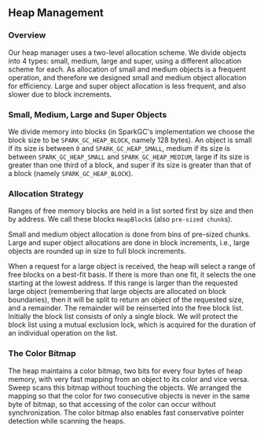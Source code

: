## Heap Management

### Overview
Our heap manager uses a two-level allocation scheme. We divide objects into 4 types: small, medium, large and super, using a different allocation scheme for each. As allocation of small and medium objects is a frequent operation, and therefore we designed small and medium object allocation for efficiency. Large and super object allocation is less frequent, and also slower due to block increments.

### Small, Medium, Large and Super Objects
We divide memory into blocks (in SparkGC's implementation we choose the block size to be `SPARK_GC_HEAP_BLOCK`, namely 128 bytes). An object is small if its size is between `0` and `SPARK_GC_HEAP_SMALL`, medium if its size is between `SPARK_GC_HEAP_SMALL` and `SPARK_GC_HEAP_MEDIUM`, large if its size is greater than one third of a block, and super if its size is greater than that of a block (namely `SPARK_GC_HEAP_BLOCK`). 

### Allocation Strategy
Ranges of free memory blocks are held in a list sorted first by size and then by address. We call these blocks `HeapBlock`s (also `pre-sized chunk`s).

Small and medium object allocation is done from bins of pre-sized chunks. Large and super object allocations are done in block increments, i.e., large objects are rounded up in size to full block increments.

When a request for a large object is received, the heap will select a range of free blocks on a best-fit basis. If there is more than one fit, it selects the one starting at the lowest address. If this range is larger than the requested large object (remembering that large objects are allocated on block boundaries), then it will be split to return an object of the requested size, and a remainder. The remainder will be reinserted into the free block list. Initially the block list consists of only a single block. We will protect the block list using a mutual exclusion lock, which is acquired for the duration of an individual operation on the list.

### The Color Bitmap
The heap maintains a color bitmap, two bits for every four bytes of heap memory, with very fast mapping from an object to its color and vice versa. 
Sweep scans this bitmap without touching the objects. We arranged the mapping so that the color for two consecutive objects is never in the same byte of bitmap, so that accessing of the color can occur without synchronization. 
The color bitmap also enables fast conservative pointer detection while scanning the heaps.
